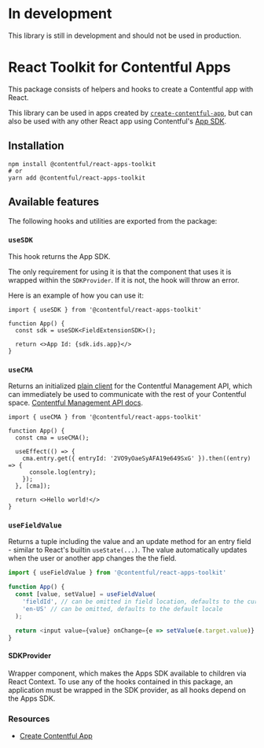 # In development

This library is still in development and should not be used in production.

# React Toolkit for Contentful Apps

This package consists of helpers and hooks to create a Contentful app with React.

This library can be used in apps created by [`create-contentful-app`](https://www.npmjs.com/package/create-contentful-app), but can also be used with any other React app using Contentful's [App SDK](https://www.npmjs.com/package/@contentful/app-sdk).

## Installation

```shell
npm install @contentful/react-apps-toolkit
# or
yarn add @contentful/react-apps-toolkit
```

## Available features

The following hooks and utilities are exported from the package:

### `useSDK`

This hook returns the App SDK.

The only requirement for using it is that the component that uses it is wrapped within the `SDKProvider`.
If it is not, the hook will throw an error.

Here is an example of how you can use it:

```tsx
import { useSDK } from '@contentful/react-apps-toolkit'

function App() {
  const sdk = useSDK<FieldExtensionSDK>();

  return <>App Id: {sdk.ids.app}</>
}

```

### `useCMA`

Returns an initialized [plain client](https://github.com/contentful/contentful-management.js/#alternative-plain-api) for the Contentful Management API, which can immediately be used to communicate with the rest of your Contentful space. [Contentful Management API docs](https://www.contentful.com/developers/docs/references/content-management-api/).


```tsx
import { useCMA } from '@contentful/react-apps-toolkit'

function App() {
  const cma = useCMA();

  useEffect(() => {
    cma.entry.get({ entryId: '2VO9yOaeSyAFA19e649SxG' }).then((entry) => {
      console.log(entry);
    });
  }, [cma]);

  return <>Hello world!</>
}

```

### `useFieldValue`

Returns a tuple including the value and an update method for an entry field - similar to React's builtin `useState(...)`. The value automatically updates when the user or another app changes the the field.

```ts
import { useFieldValue } from '@contentful/react-apps-toolkit'

function App() {
  const [value, setValue] = useFieldValue(
    'fieldId', // can be omitted in field location, defaults to the current field
    'en-US' // can be omitted, defaults to the default locale
  );

  return <input value={value} onChange={e => setValue(e.target.value)} />
}

```

#### SDKProvider

Wrapper component, which makes the Apps SDK available to children via React Context. To use any of the hooks contained in this package, an application must be wrapped in the SDK provider, as all hooks depend on the Apps SDK.

### Resources

- [Create Contentful App](https://www.contentful.com/developers/docs/extensibility/app-framework/create-contentful-app/)
